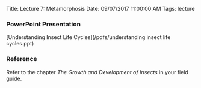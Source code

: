 Title: Lecture 7: Metamorphosis
Date: 09/07/2017 11:00:00 AM
Tags: lecture


### PowerPoint Presentation
[Understanding Insect Life Cycles](/pdfs/understanding insect life cycles.ppt)

### Reference
Refer to the chapter *The Growth and Development of Insects* in your field guide.
